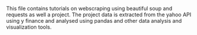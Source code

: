 This file contains tutorials on webscraping using beautiful soup and requests as well a project.
The project data is extracted from the yahoo API using y finance and analysed using pandas and other data analysis and visualization tools.
